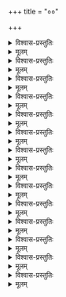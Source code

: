 +++
title = "००"

+++

<details><summary>विश्वास-प्रस्तुतिः</summary>

यश् **चकार** सकलार्थ-सम्पदां  
व्यञ्जनीं द्रमिड-वेद-सङ्गतिम् ।  
तं द्वितीय-शठ-कोपम् अन्वहं  
**स्तौमि** सुन्दर-वराह्वयम् मुनिम् ॥ १ ॥
</details>

<details><summary>मूलम्</summary>

यश्चकार सकलार्थसम्पदां  
व्यञ्जनीं द्रमिडवेदसङ्गतिम् ।  
तं द्वितीयशठकोपमन्वहं  
स्तौमि सुन्दरवराह्वयम् मुनिम् ॥ १ ॥
</details>

<details><summary>विश्वास-प्रस्तुतिः</summary>

आचार्योदितपद्धत्या द्रामिडाम्नायसङ्गतिम् ।  
अभिधास्ये विशेषज्ञैर् आदराद् गृह्यताम् इह ॥ २ ॥
</details>

<details><summary>मूलम्</summary>

आचार्योदितपद्धत्या द्रामिडाम्नायसङ्गतिम् ।  
अभिधास्ये विशेषज्ञैर् आदराद् गृह्यताम् इह ॥ २ ॥
</details>

<details><summary>विश्वास-प्रस्तुतिः</summary>

श्रीमान् गुणाम्बु-निधिर् अवाप्त-समस्त-कामः  
शौरिः शठारिम् अनुजन्म-**परिभ्रमन्तम्** ।  
आकस्मिकेक्षण-वशाद् **अतिनित्य-मुक्तम्**  
बृन्दा-तृणी-करण-शक्ति-धरश् **चकार** ॥ ३ ॥
</details>

<details><summary>मूलम्</summary>

श्रीमान् गुणाम्बुनिधिर् अवाप्तसमस्तकामः  
शौरिः शठारिम् अनुजन्मपरिभ्रमन्तम् ।  
आकस्मिकेक्षणवशाद् अतिनित्यमुक्तम्  
बृन्दातृणीकरणशक्तिधरश् चकार ॥ ३ ॥
</details>

<details><summary>विश्वास-प्रस्तुतिः</summary>

आद्ये वयस्य् अपि ततो **ऽनुभवन्** मुरारिम्  
अ-स्तन्य-पान-रसिकः शठजिन् मुनीन्द्रः ।  
**आस्थाय** मौनम् **अवधीर्य** च लोक-वृत्तम्  
आषोडशाब्दम् **अतिवाहितवान्** दिनानि ॥ ४ ॥
</details>

<details><summary>मूलम्</summary>

आद्ये वयस्यपि ततोऽनुभवन् मुरारिम्  
अस्तन्यपानरसिकः शठजिन् मुनीन्द्रः ।  
आस्थाय मौनम् अवधीर्य च लोकवृत्तम्  
आषोडशाब्दम् अतिवाहितवान् दिनानि ॥ ४ ॥
</details>

<details><summary>विश्वास-प्रस्तुतिः</summary>

ये राघवे भरत-लक्ष्मण-जानकीनां,  
ये घोष-मुग्ध-सु-दृशाम् अपि नन्द-सूनौ ।  
भावा रसैक-वपुषः प्रथिताः शठारिस्  
तान् एव वा तद्-अधिकान् उत तत्र **लेभे** ॥ ५ ॥
</details>

<details><summary>मूलम्</summary>

ये राघवे भरतलक्ष्मणजानकीनां  
ये घोषमुग्धसुदृशामपि नन्दसूनौ ।  
भावा रसैकवपुषः प्रथिताः शठारिस्  
तानेव वा तदधिकान् उत तत्र लेभे ॥ ५ ॥
</details>

<details><summary>विश्वास-प्रस्तुतिः</summary>

प्रह्लाद-नारद-प्रमुख-प्रभवा च भक्तिः  
स्नेहस् तथा दशरथार्जुन-बान्धवोत्थैः ।  
सर्वे च ते शठ-जितः पुरुषे परस्मिन्  
**आनन्दने** पद-जुषाम् **अतिमात्रम् आसन्** ॥ ६ ॥
</details>

<details><summary>मूलम्</summary>

प्रह्लादनारदप्रमुखप्रभवा च भक्तिः  
स्नेहस्तथा दशरथार्जुनबान्धवोत्थैः ।  
सर्वे च ते शठजितः पुरुषे परस्मिन्  
आनन्दने पदजुषाम् अतिमात्रम् आसन् ॥ ६ ॥
</details>

<details><summary>विश्वास-प्रस्तुतिः</summary>

इत्थं हरेर् अनुभवामृत-वारि-राशिर्  
अन्तर् मुनेः शठ-रिपोर् अ-मितः शरीरे ।  
सूक्त्या बहिः **परिवहन्** सुतरां जगन्ति  
सद्यः **सिषेच** घन-संसरणानलानि ॥ ७ ॥+++(4)+++
</details>

<details><summary>मूलम्</summary>

इत्थं हरेर् अनुभवामृतवारिराशिर्  
अन्तर्मुनेः शठरिपोर् अमितः शरीरे ।  
सूक्त्या बहिः परिवहन् सुतरां जगन्ति  
सद्यः सिषेच घनसंसरणानलानि ॥ ७ ॥
</details>

<details><summary>विश्वास-प्रस्तुतिः</summary>

माता-पितृ-प्रभृतितोऽपि च वत्सलत्वात्  
सर्वोपकार-चपलात् शठ-जिन्-मुनीन्द्रात् ।  
वेदश् चतुर्-विधतया **विदितः** स साक्षाद्  
**आविर्बभूव** हि निबन्ध-चतुष्टयात्मा ॥ ८ ॥
</details>

<details><summary>मूलम्</summary>

मातापितृप्रभृतितोऽपि च वत्सलत्वात्  
सर्वोपकारचपलात् शठजिन्मुनीन्द्रात् ।  
वेदश् चतुर्विधतया विदितः स साक्षाद्  
आविर्बभूव हि निबन्धचतुष्टयात्मा ॥ ८ ॥
</details>

<details><summary>विश्वास-प्रस्तुतिः</summary>

शब्दस्य संस्कृततया यदि **गौरवं स्याद्**  
बौद्धादि-शास्त्र-वचसाम् अपि तत्-**प्रसङ्गः** ।  
वाच्येन चेत् **कथितम्** उत्तम-वाच्यम् एषु  
भाषा निकर्ष इह तेन न शक्यशङ्कः ॥ ९ ॥+++(5)+++
</details>

<details><summary>मूलम्</summary>

शब्दस्य संस्कृततया यदि गौरवं स्याद्  
बौद्धादिशास्त्रवचसामपि तत्प्रसङ्गः ।  
वाच्येन चेत् कथितमुत्तमवाच्यम् एषु  
भाषा निकर्ष इह तेन न शक्यशङ्कः ॥ ९ ॥
</details>

<details><summary>विश्वास-प्रस्तुतिः</summary>

पुंस्त्वं **नियम्य** पुरुषोत्तमता-विशिष्टे  
स्त्री-प्राय-भाव-कथनाज् जगतो ऽखिलस्य ।  
पुंसां च रञ्जक-वपुर् गुणवत्तया ऽपि  
शौरेः शठारि-यमिनो **ऽजनि** कामिनीत्वम् ॥ १० ॥
</details>

<details><summary>मूलम्</summary>

पुंस्त्वं नियम्य पुरुषोत्तमताविशिष्टे  
स्त्रीप्रायभावकथनाज् जगतोऽखिलस्य ।  
पुंसां च रञ्जकवपुर् गुणवत्तयापि  
शौरेः शठारियमिनोऽजनि कामिनीत्वम् ॥ १० ॥
</details>

<details><summary>विश्वास-प्रस्तुतिः</summary>

या **प्रीतिर्** अस्ति विषयेष्व् अ-विवेक-भाजां  
सैका ऽच्युते **भवति** भक्ति-पदाभिधेया ।  
भक्तिस् तु काम इह तत्-कमनीय-रूपे+++(5)+++  
तस्मान् मुनेर् **अजनि** कामुक-वाक्य-भङ्गी ॥ ११ ॥
</details>

<details><summary>मूलम्</summary>

या प्रीतिरस्ति विषयेष्वविवेकभाजां  
सैकाच्युते भवति भक्तिपदाभिधेया ।  
भक्तिस्तु काम इह तत्कमनीयरूपे  
तस्मान् मुनेर् अजनि कामुकवाक्यभङ्गी ॥ ११ ॥
</details>

<details><summary>विश्वास-प्रस्तुतिः</summary>

यश् चेतसैव **विशदानुभवः** परस्मिन्  
**संश्लेष** एष गुण-रत्न-महाम्बु-राशौ ।  
**विच्छित्तिर्** अस्य **विरहस्** त्व् इह याऽङ्गसङ्ग-+  
+अलाभ-व्यथा **विरचिता** मुनि-पुङ्-गवस्य ॥ १२ ॥
</details>

<details><summary>मूलम्</summary>

यश्चेतसैव विशदानुभवः परस्मिन्  
संश्लेष एष गुणरत्नमहाम्बुराशौ ।  
विच्छित्तिर् अस्य विरहस्त्व् इह या आङ्गसङ्ग+  
+अलाभव्यथाविरचिता मुनिपुङ्गवस्य ॥ १२ ॥
</details>

<details><summary>विश्वास-प्रस्तुतिः</summary>

**तत्रार्थयद्** भव-शमम् प्रथमे प्रबन्धे  
शौरेर् गुणं शठ-जिद् **अन्वभवद्** द्वितीये ।  
**तृष्णाम् अवर्धयत** भोक्तुम् इमं तृतीये  
यावन् मनो-रथम्, **अलब्ध**+++(←लुङ्)+++ फलं चतुर्थे ॥ १३ ॥
</details>

<details><summary>मूलम्</summary>

तत्रार्थयद् भवशमम् प्रथमे प्रबन्धे  
शौरेर् गुणं शठजिद् अन्वभवद् द्वितीये ।  
तृष्णाम् अवर्धयत भोक्तुमिमं तृतीये  
यावन्मनोरथम् अलब्धफलं चतुर्थे ॥ १३ ॥
</details>

<details><summary>विश्वास-प्रस्तुतिः</summary>

**कैङ्कर्यम्** अस्य, नियमावधि, वैर्य्-उपायं  
तत्-स्वी-क्रिया--विषय-बन्ध--निराशके च ।  
शीलं हरेर्, **अधिगताधिगमं** शठारिस्  
तुर्य-प्रबन्ध-शतकैर् दशभिर् **जगाद** ॥ १४ ॥
</details>

<details><summary>मूलम्</summary>

कैङ्कर्यम् अस्य नियमावधि वैर्युपायं  
तत् स्वीक्रियाविषयबन्ध निराशके च ।  
शीलं हरेर् अधिगताधिगमं शठारिस्  
तुर्यप्रबन्धशतकैर् दशभिर् जगाद ॥ १४ ॥
</details>
